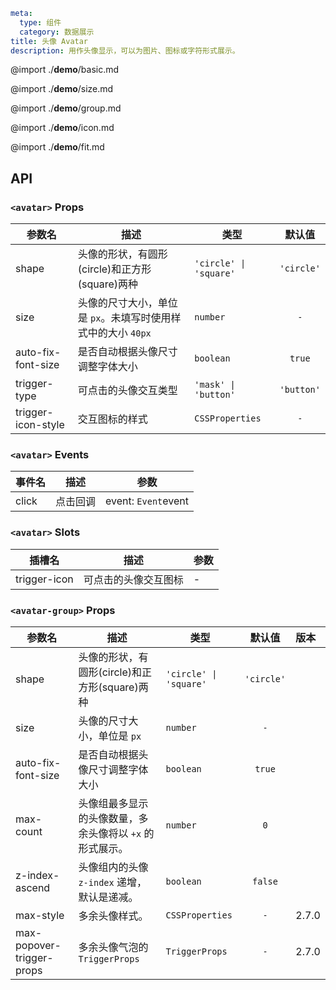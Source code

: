 ```yaml
meta:
  type: 组件
  category: 数据展示
title: 头像 Avatar
description: 用作头像显示，可以为图片、图标或字符形式展示。
```

@import ./__demo__/basic.md

@import ./__demo__/size.md

@import ./__demo__/group.md

@import ./__demo__/icon.md

@import ./__demo__/fit.md

## API


### `<avatar>` Props

|参数名|描述|类型|默认值|
|---|---|---|:---:|
|shape|头像的形状，有圆形(circle)和正方形(square)两种|`'circle' \| 'square'`|`'circle'`|
|size|头像的尺寸大小，单位是 `px`。未填写时使用样式中的大小 `40px`|`number`|`-`|
|auto-fix-font-size|是否自动根据头像尺寸调整字体大小|`boolean`|`true`|
|trigger-type|可点击的头像交互类型|`'mask' \| 'button'`|`'button'`|
|trigger-icon-style|交互图标的样式|`CSSProperties`|`-`|
### `<avatar>` Events

|事件名|描述|参数|
|---|---|---|
|click|点击回调|event: `Event`event|
### `<avatar>` Slots

|插槽名|描述|参数|
|---|:---:|---|
|trigger-icon|可点击的头像交互图标|-|




### `<avatar-group>` Props

|参数名|描述|类型|默认值|版本|
|---|---|---|:---:|:---|
|shape|头像的形状，有圆形(circle)和正方形(square)两种|`'circle' \| 'square'`|`'circle'`||
|size|头像的尺寸大小，单位是 `px`|`number`|`-`||
|auto-fix-font-size|是否自动根据头像尺寸调整字体大小|`boolean`|`true`||
|max-count|头像组最多显示的头像数量，多余头像将以 `+x` 的形式展示。|`number`|`0`||
|z-index-ascend|头像组内的头像 `z-index` 递增，默认是递减。|`boolean`|`false`||
|max-style|多余头像样式。|`CSSProperties`|`-`|2.7.0|
|max-popover-trigger-props|多余头像气泡的 `TriggerProps`|`TriggerProps`|`-`|2.7.0|


